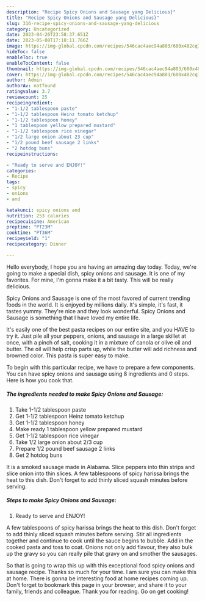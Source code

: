 ```yaml
---
description: "Recipe Spicy Onions and Sausage yang Delicious}"
title: "Recipe Spicy Onions and Sausage yang Delicious}"
slug: 316-recipe-spicy-onions-and-sausage-yang-delicious
category: Uncategorized
date: 2023-04-26T23:58:37.651Z
date: 2023-05-08T17:18:11.766Z
image: https://img-global.cpcdn.com/recipes/546cac4aec94a803/680x482cq70/spicy-onions-and-sausage-recipe-main-photo.jpg
hideToc: false
enableToc: true
enableTocContent: false
thumbnail: https://img-global.cpcdn.com/recipes/546cac4aec94a803/680x482cq70/spicy-onions-and-sausage-recipe-main-photo.jpg
cover: https://img-global.cpcdn.com/recipes/546cac4aec94a803/680x482cq70/spicy-onions-and-sausage-recipe-main-photo.jpg
author: Admin
authorAv: notfound
ratingvalue: 3.7
reviewcount: 25
recipeingredient:
- "1-1/2 tablespoon paste"
- "1-1/2 tablespoon Heinz tomato ketchup"
- "1-1/2 tablespoon honey"
- "1 tablespoon yellow prepared mustard"
- "1-1/2 tablespoon rice vinegar"
- "1/2 large onion about 23 cup"
- "1/2 pound beef sausage 2 links"
- "2 hotdog buns"
recipeinstructions:

- "Ready to serve and ENJOY!"
categories:
- Recipe
tags:
- spicy
- onions
- and

katakunci: spicy onions and 
nutrition: 253 calories
recipecuisine: American
preptime: "PT23M"
cooktime: "PT36M"
recipeyield: "1"
recipecategory: Dinner

---
```



Hello everybody, I hope you are having an amazing day today. Today, we're going to make a special dish, spicy onions and sausage. It is one of my favorites. For mine, I'm gonna make it a bit tasty. This will be really delicious.

Spicy Onions and Sausage is one of the most favored of current trending foods in the world. It is enjoyed by millions daily. It's simple, it's fast, it tastes yummy. They're nice and they look wonderful. Spicy Onions and Sausage is something that I have loved my entire life.

It&#39;s easily one of the best pasta recipes on our entire site, and you HAVE to try it. Just pile all your peppers, onions, and sausage in a large skillet at once, with a pinch of salt, cooking it in a mixture of canola or olive oil and butter. The oil will help crisp parts up, while the butter will add richness and browned color. This pasta is super easy to make.


To begin with this particular recipe, we have to prepare a few components. You can have spicy onions and sausage using 8 ingredients and 0 steps. Here is how you cook that.

<!--inarticleads1-->

##### The ingredients needed to make Spicy Onions and Sausage:

1. Take 1-1/2 tablespoon paste
1. Get 1-1/2 tablespoon Heinz tomato ketchup
1. Get 1-1/2 tablespoon honey
1. Make ready 1 tablespoon yellow prepared mustard
1. Get 1-1/2 tablespoon rice vinegar
1. Take 1/2 large onion about 2/3 cup
1. Prepare 1/2 pound beef sausage 2 links
1. Get 2 hotdog buns


It is a smoked sausage made in Alabama. Slice peppers into thin strips and slice onion into thin slices. A few tablespoons of spicy harissa brings the heat to this dish. Don&#39;t forget to add thinly sliced squash minutes before serving. 

<!--inarticleads2-->

##### Steps to make Spicy Onions and Sausage:


1. Ready to serve and ENJOY!

A few tablespoons of spicy harissa brings the heat to this dish. Don&#39;t forget to add thinly sliced squash minutes before serving. Stir all ingredients together and continue to cook until the sauce begins to bubble. Add in the cooked pasta and toss to coat. Onions not only add flavour, they also bulk up the gravy so you can really pile that gravy on and smother the sausages. 

So that is going to wrap this up with this exceptional food spicy onions and sausage recipe. Thanks so much for your time. I am sure you can make this at home. There is gonna be interesting food at home recipes coming up. Don't forget to bookmark this page in your browser, and share it to your family, friends and colleague. Thank you for reading. Go on get cooking!
